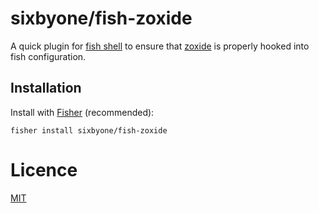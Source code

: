 # sixbyone/fish-zoxide

A quick plugin for [fish shell](https://fishshell.com) to ensure that
[zoxide](https://github.com/ajeetdsouza/zoxide) is properly hooked into fish
configuration.

## Installation

Install with [Fisher](https://github.com/jorgebucaran/fisher) (recommended):

```fish
fisher install sixbyone/fish-zoxide
```

# Licence

[MIT](./LICENSE.MD)

